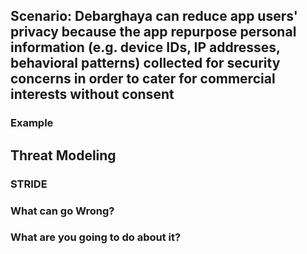 ## Scenario: Debarghaya can reduce app users' privacy because the app repurpose personal information (e.g. device IDs, IP addresses, behavioral patterns) collected for security concerns in order to cater for commercial interests without consent

### Example

## Threat Modeling

### STRIDE

### What can go Wrong?

### What are you going to do about it?
